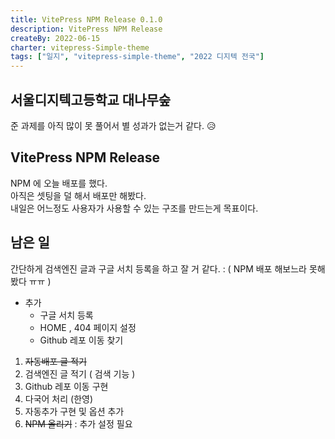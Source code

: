 ```yaml
---
title: VitePress NPM Release 0.1.0
description: VitePress NPM Release
createBy: 2022-06-15
charter: vitepress-Simple-theme
tags: ["일지", "vitepress-simple-theme", "2022 디지텍 전국"]
---
```


## 서울디지텍고등학교 대나무숲

준 과제를 아직 많이 못 풀어서 별 성과가 없는거 같다. 😥

## VitePress NPM Release

NPM 에 오늘 배포를 했다.  
아직은 셋팅을 덜 해서 배포만 해봤다.  
내일은 어느정도 사용자가 사용할 수 있는 구조를 만드는게 목표이다.

## 남은 일

간단하게 검색엔진 글과 구글 서치 등록을 하고 잘 거 같다. : ( NPM 배포 해보느라 못해봤다 ㅠㅠ )

-   추가
    -   구글 서치 등록
    -   HOME , 404 페이지 설정
    -   Github 레포 이동 찾기

1. ~~자동배포 글 적기~~
2. 검색엔진 글 적기 ( 검색 기능 )
3. Github 레포 이동 구현
4. 다국어 처리 (한영)
5. 자동추가 구현 및 옵션 추가
6. ~~NPM 올리기~~ : 추가 설정 필요
